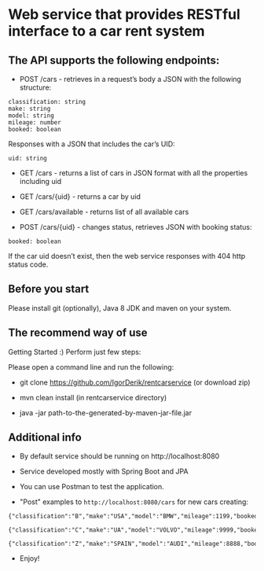 # Web service that provides RESTful interface to a car rent system

## The API supports the following endpoints:

* POST /cars - retrieves in a request’s body a JSON with the following structure:
```
classification: string
make: string
model: string
mileage: number
booked: boolean
```
Responses with a JSON that includes the car’s UID:
```
uid: string
```

* GET /cars - returns a list of cars in JSON format with all the properties including uid

* GET /cars/{uid} - returns a car by uid

* GET /cars/available - returns list of all available cars

* POST /cars/{uid} - changes status, retrieves JSON with booking status:
```
booked: boolean
```

If the car uid doesn’t exist, then the web service responses with 404 http status code.

## Before you start

Please install git (optionally), Java 8 JDK and maven on your system.

## The recommend way of use

Getting Started :)
Perform just few steps:

Please open a command line and run the following:

* git clone https://github.com/IgorDerik/rentcarservice (or download zip)

* mvn clean install (in rentcarservice directory)

* java -jar path-to-the-generated-by-maven-jar-file.jar

## Additional info

* By default service should be running on http://localhost:8080

* Service developed mostly with Spring Boot and JPA

* You can use Postman to test the application.

* "Post" examples to ```http://localhost:8080/cars``` for new cars creating:
```
{"classification":"B","make":"USA","model":"BMW","mileage":1199,"booked":true}
```
```
{"classification":"C","make":"UA","model":"VOLVO","mileage":9999,"booked":false}
```
```
{"classification":"Z","make":"SPAIN","model":"AUDI","mileage":8888,"booked":false}
```

* Enjoy!